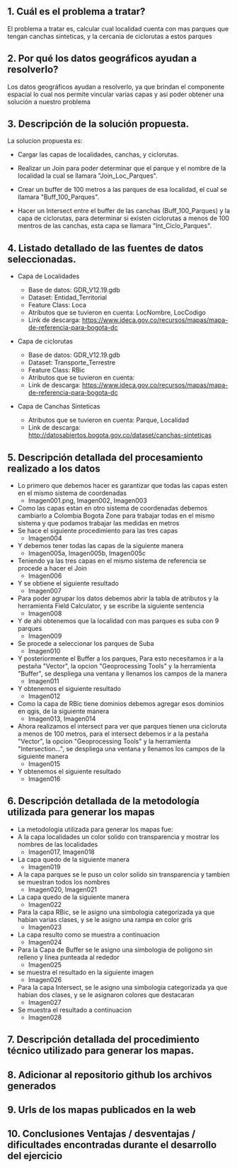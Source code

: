 
##  1. Cuál es el problema a tratar?

 El problema a tratar es, calcular cual localidad cuenta con mas parques que tengan canchas sinteticas, y la cercania de ciclorutas a estos parques

## 2. Por qué los datos geográficos ayudan a resolverlo?

Los datos geográficos ayudan a resolverlo, ya que brindan el componente espacial lo cual nos permite vincular varias capas y asi poder obtener una solución a nuestro problema
   
## 3. Descripción de la solución propuesta.

La solucion propuesta es:

* Cargar las capas de localidades, canchas, y ciclorutas.

* Realizar un Join para poder determinar que el parque y el nombre de la localidad la cual se llamara "Join_Loc_Parques".

* Crear un buffer de 100 metros a las parques de esa localidad, el cual se llamara "Buff_100_Parques".

* Hacer un Intersect entre el buffer de las canchas (Buff_100_Parques) y la capa de ciclorutas, para determinar si existen ciclorutas a menos de 100 mentros de las canchas, esta capa se llamara "Int_Ciclo_Parques".
    
## 4. Listado detallado de las fuentes de datos seleccionadas.

* Capa de Localidades
    - Base de datos: GDR_V12.19.gdb
    - Dataset: Entidad_Territorial
    - Feature Class: Loca
    - Atributos que se tuvieron en cuenta: LocNombre, LocCodigo
    - Link de descarga: https://www.ideca.gov.co/recursos/mapas/mapa-de-referencia-para-bogota-dc

* Capa de ciclorutas 
    - Base de datos: GDR_V12.19.gdb
    - Dataset: Transporte_Terrestre
    - Feature Class: RBic
    - Atributos que se tuvieron en cuenta:
    - Link de descarga: https://www.ideca.gov.co/recursos/mapas/mapa-de-referencia-para-bogota-dc

* Capa de Canchas Sinteticas 
    - Atributos que se tuvieron en cuenta: Parque, Localidad
    - Link de descarga: http://datosabiertos.bogota.gov.co/dataset/canchas-sinteticas

## 5. Descripción detallada del procesamiento realizado a los datos 

* Lo primero que debemos hacer es garantizar que todas las capas esten en el mismo sistema de coordenadas
    - Imagen001.png, Imagen002, Imagen003
* Como las capas estan en otro sistema de coordenadas debemos cambiarlo a Colombia Bogota Zone para trabajar todas en el mismo sistema y que podamos trabajar las medidas en metros
* Se hace el siguiente procedimiento para las tres capas
    - Imagen004
* Y debemos tener todas las capas de la siguiente manera
    - Imagen005a, Imagen005b, Imagen005c
* Teniendo ya las tres capas en el mismo sistema de referencia se procede a hacer el Join
    - Imagen006
* Y se obtiene el siguiente resultado
    - Imagen007
* Para poder agrupar los datos debemos abrir la tabla de atributos y la herramienta Field Calculator, y se escribe la siguiente sentencia
    - Imagen008
* Y de ahi obtenemos que la localidad con mas parques es suba con 9 parques
    - Imagen009
* Se procede a seleccionar los parques de Suba
    - Imagen010
* Y posteriormente el Buffer a los parques, Para esto necesitamos ir a la pestaña "Vector", la opcion "Geoprocessing Tools" y la herramienta "Buffer", se despliega una ventana y llenamos los campos de la manera
    - Imagen011
* Y obtenemos el siguiente resultado
    - Imagen012
* Como la capa de RBic tiene dominios debemos agregar esos dominios en qgis, de la siguiente manera
    - Imagen013, Imagen014
* Ahora realizamos el intersect para ver que parques tienen una cicloruta a menos de 100 metros, para el intersect debemos ir a la pestaña "Vector", la opcion "Geoprocessing Tools" y la herramienta "Intersection...", se despliega una ventana y llenamos los campos de la siguiente manera
    - Imagen015
* Y obtenemos el siguiente resultado
    - Imagen016

## 6. Descripción detallada de la metodología utilizada para generar los mapas 

* La metodologia utilizada para generar los mapas fue:
* A la capa localidades un color solido con transparencia y mostrar los nombres de las localidades
    - Imagen017, Imagen018
* La capa quedo de la siguiente manera
    - Imagen019
* A la capa parques se le puso un color solido sin transparencia y tambien se muestran todos los nombres
    - Imagen020, Imagen021
* La capa quedo de la siguiente manera
    - Imagen022
* Para la capa RBic, se le asigno una simbologia categorizada ya que habian varias clases, y se le asigno una rampa en color gris
    - Imagen023
* La capa resulto como se muestra a continuacion 
    - Imagen024
* Para la Capa de Buffer se le asigno una simbologia de poligono sin relleno y linea punteada al rededor
    - Imagen025
* se muestra el resultado en la siguiente imagen
    - Imagen026
* Para la capa Intersect, se le asigno una simbologia categorizada ya que habian dos clases, y se le asignaron colores que destacaran
    - Imagen027
* Se muestra el resultado a continuacion
    - Imagen028



## 7. Descripción detallada del procedimiento técnico utilizado para generar los mapas.

## 8. Adicionar al repositorio github los archivos generados

## 9. Urls de los mapas publicados en la web
    
## 10. Conclusiones Ventajas / desventajas / dificultades encontradas durante el desarrollo del ejercicio
